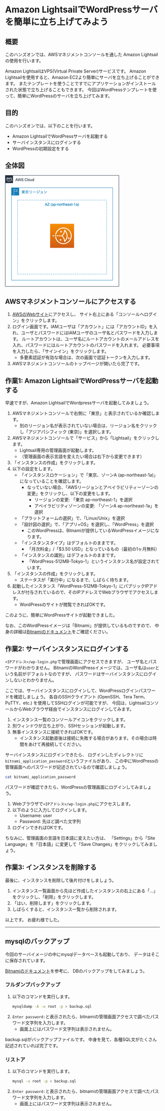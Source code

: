 # Amazon LightsailでWordPressサーバを簡単に立ち上げてみよう

## 概要

このハンズオンでは、AWSマネジメントコンソールを通した
Amazon Lightsailの使用を行います。

Amazon LightsailはVPS(Virtual Private Server)サービスです。
Amazon Lightsailを使用すると、Amazon EC2より簡単にサーバを立ち上げることができます。
またテンプレートを使うことですでにアプリケーションがインストールされた状態で立ち上げることもできます。
今回はWordPressテンプレートを使って、簡単にWordPressのサーバを立ち上げてみます。

## 目的

このハンズオンでは、以下のことを行います。

- Amazon LightsailでWordPressサーバを起動する
- サーバインスタンスにログインする
- WordPressの初期設定をする

## 全体図

![Lightsailハンズオン構成図](./images/handson01_structures.png "Lightsailハンズオン 構成図")

## AWSマネジメントコンソールにアクセスする

1. [AWSのWebサイト](https://aws.amazon.com/jp/)にアクセスし、
    サイト右上にある「コンソールへログイン」をクリックします。
2. ログイン画面です。IAMユーザは「アカウント」には「アカウントID」を入れ、ユーザとパスワードにはIAMユーザのユーザ名とパスワードを入力します。
    ルートアカウントは、ユーザ名にルートアカウントのメールアドレスを入れ、パスワードにはルートアカウントのパスワードを入れます。
    必要事項を入力したら、「サインイン」をクリックします。
    - 多要素認証が有効な場合は、次の画面で認証トークンを入力します。
3. AWSマネジメントコンソールのトップページが開いたら完了です。

## 作業1: Amazon LightsailでWordPressサーバを起動する

早速ですが、Amazon LightsailでWordpressサーバを起動してみましょう。

1. AWSマネジメントコンソールで右側に「東京」と表示されているか確認します。
    - 別のリージョン名が表示されていない場合は、リージョン名をクリックし「アジアパシフィック (東京)」を選択します。
2. AWSマネジメントコンソールで「サービス」から「Lightsail」をクリックします。
    - Lightsail専用の管理画面が起動します。
    - （管理画面の表示言語を変えたい場合は右下から変更できます）
3. 「インスタンスの作成」をクリックします。
4. 以下の設定をします。
    - 「インスタンスロケーション」で「東京、ゾーンA (ap-northeast-1a)」になっていることを確認します。
        - なっていない場合、「AWSリージョンとアベイラビリティーゾーンの変更」をクリックし、以下の変更をします。
            - リージョンの変更: 「東京 ap-northeast-1」を選択
            - アベイラビリティゾーンの変更: 「ゾーンA ap-northeast-1a」を選択
    - 「プラットフォームの選択」で、「Linux/Unix」を選択
    - 「設計図の選択」で、「アプリ+OS」を選択し、「WordPress」を選択
        - このWordPressは、Bitnamiが提供しているWordPressイメージになります。
    - 「インスタンスタイプ」はデフォルトのままです。
        - 「月次料金」/「$3.50 USD」となっているもの（最初の1ヶ月無料）
    - 「インスタンスの識別」はデフォルトのままです。
        - 「WordPress-512MB-Tokyo-1」というインスタンス名が設定されています。
5. 「インスタンスの作成」をクリックします。
    - ステータスが「実行中」になるまで、しばらく待ちます。
6. 起動したインスタンス「WordPress-512MB-Tokyo-1」にパブリックIPアドレスが付与されているので、そのIPアドレスでWebブラウザでアクセスします。
    - WordPressのサイトが閲覧できればOKです。

このように、簡単にWordPressサイトが起動できました。

なお、このWordPressイメージは「Bitnami」が提供しているものですので、
中身の詳細は[Bitnamiのドキュメント](https://docs.bitnami.com/aws/apps/wordpress/)をご確認ください。

## 作業2: サーバインスタンスにログインする

`<IPアドレス>/wp-login.php`で管理画面にアクセスできますが、
ユーザ名とパスワードがわかりません。
BitnamiのWordPressイメージでは、ユーザ名は`user`という名前がデフォルトなのですが、
パスワードはサーバインスタンスにログインしないとわかりません。

ここでは、サーバインスタンスにログインして、WordPressログインパスワードを確認しましょう。
各自のSSHクライアント (OpenSSH、Tera Term、PuTTY、etc.) を使用してSSHログインが可能ですが、
今回は、LightsailコンソールからWebブラウザ経由でインスタンスにログインしてみます。

1. インスタンス一覧のコンソールアイコンをクリックします。
2. 別ウィンドウが立ち上がり、SSHセッションが起動します。
3. 無事インスタンスに接続できればOKです。
    - インスタンス起動直後は接続に失敗する場合があります。その場合は時間をあけて再接続してください。

サーバインスタンスにログインできたら、
ログインしたディレクトリに`bitnami_application_password`というファイルがあり、
この中にWordPressの管理画面へのパスワードが記述されているので確認しましょう。

```bash
cat bitnami_application_password
```

パスワードが確認できたら、WordPressの管理画面にログインしてみましょう。

1. Webブラウザで`<IPアドレス>/wp-login.php`にアクセスします。
2. 以下のように入力してログインします。
    - Username: user
    - Password: 先ほど調べた文字列
3. ログインできればOKです。

ちなみに、管理画面の言語を日本語に変えたい方は、
「Settings」から「Site Language」を「日本語」に変更して「Save Changes」をクリックしてみましょう。

## 作業3: インスタンスを削除する

最後に、インスタンスを削除して後片付けをしましょう。

1. インスタンス一覧画面から先ほど作成したインスタンスの右上にある「…」をクリックし、「削除」をクリックします。
2. 「はい、削除します」をクリックします。
3. しばらくすると、インスタンス一覧から削除されます。

以上です。
お疲れ様でした。

---

## mysqlのバックアップ

今回のサーバイメージの中にmysqlデータベースも起動しており、
データはそこに保存されています。

[Bitnamiのドキュメント](https://docs.bitnami.com/aws/apps/wordpress/administration/backup-restore-mysql-mariadb/)を参考に、
DBのバックアップをしてみましょう。

### フルダンプバックアップ

1. 以下のコマンドを実行します。
    ```bash
    mysqldump -A -u root -p > backup.sql
    ```
2. `Enter password:`と表示されたら、bitnamiの管理画面アクセスで調べたパスワード文字列を入力します。
    - 画面上にはパスワード文字列は表示されません。

backup.sqlがバックアップファイルです。
中身を見て、各種SQL文がたくさん記述されていれば完了です。

### リストア

1. 以下のコマンドを実行します。
    ```bash
    mysql -u root -p < backup.sql
    ```
2. `Enter password:`と表示されたら、bitnamiの管理画面アクセスで調べたパスワード文字列を入力します。
    - 画面上にはパスワード文字列は表示されません。

